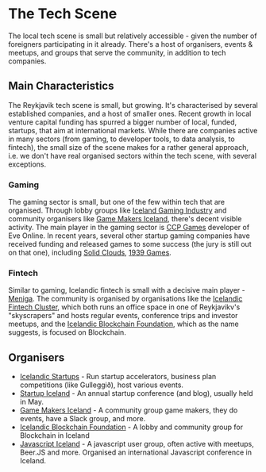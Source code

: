 # The Tech Scene

The local tech scene is small but relatively accessible - given the number of foreigners participating in it already. There's a host of organisers, events & meetups, and groups that serve the community, in addition to tech companies.

## Main Characteristics

The Reykjavik tech scene is small, but growing. It's characterised by several established companies, and a host of smaller ones. Recent growth in local venture capital funding has spurred a bigger number of local, funded, startups, that aim at international markets. While there are companies active in many sectors (from gaming, to developer tools, to data analysis, to fintech), the small size of the scene makes for a rather general approach, i.e. we don't have real organised sectors within the tech scene, with several exceptions.

### Gaming

The gaming sector is small, but one of the few within tech that are organised. Through lobby groups like [Iceland Gaming Industry](https://www.igi.is) and community organisers like [Game Makers Iceland](https://www.gamemakers.is), there's decent visible activity.
The main player in the gaming sector is [CCP Games](https://ccpgames.com) developer of Eve Online.
In recent years, several other startup gaming companies have received funding and released games to some success (the jury is still out on that one), including [Solid Clouds](https://www.solidclouds.com), [1939 Games](www.1939games.com).

### Fintech

Similar to gaming, Icelandic fintech is small with a decisive main player - [Meniga](https://meniga.com). The community is organised by organisations like the [Icelandic Fintech Cluster](https://en.fjartaekniklasinn.is), which both runs an office space in one of Reykjavikv's "skyscrapers" and hosts regular events, conference trips and investor meetups, and the [Icelandic Blockchain Foundation](https://www.ibf.is), which as the name suggests, is focused on Blockchain.

## Organisers

* [Icelandic Startups](https://www.icelandicstartups.is) - Run startup accelerators, business plan competitions (like Gulleggið), host various events.
* [Startup Iceland](https://www.startupiceland.is) - An annual startup conference (and blog), usually held in May.
* [Game Makers Iceland](https://www.gamemakers.is) - A community group game makers, they do events, have a Slack group, and more.
* [Icelandic Blockchain Foundation](https://www.ibf.is) - A lobby and community group for Blockchain in Iceland 
* [Javascript Iceland](https://www.facebook.com/groups/javascript.is/) - A javascript user group, often active with meetups, Beer.JS and more. Organised an international Javascript conference in Iceland.